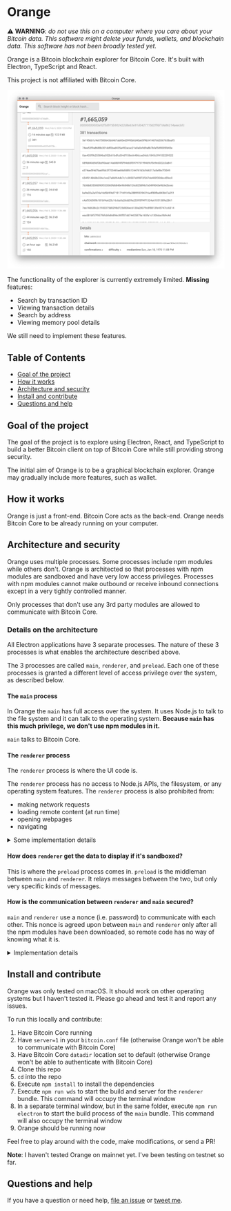# Orange

⚠️ **WARNING**: _do not use this on a computer where you care about your Bitcoin data. This software might delete your funds, wallets, and blockchain data. This software has not been broadly tested yet._

Orange is a Bitcoin blockchain explorer for Bitcoin Core. It's built with Electron, TypeScript and React.

This project is not affiliated with Bitcoin Core.

![Orange](./docs/orange.png)

The functionality of the explorer is currently extremely limited. **Missing** features:

- Search by transaction ID
- Viewing transaction details
- Search by address
- Viewing memory pool details

We still need to implement these features.

## Table of Contents

- [Goal of the project](#goal-of-the-project)
- [How it works](#how-it-works)
- [Architecture and security](#architecture-and-security)
- [Install and contribute](#install-and-contribute)
- [Questions and help](#questions-and-help)

## Goal of the project

The goal of the project is to explore using Electron, React, and TypeScript to build a better Bitcoin client on top of Bitcoin Core while still providing strong security.

The initial aim of Orange is to be a graphical blockchain explorer. Orange may gradually include more features, such as wallet.

## How it works

Orange is just a front-end. Bitcoin Core acts as the back-end. Orange needs Bitcoin Core to be already running on your computer.

## Architecture and security

Orange uses multiple processes. Some processes include npm modules while others don't. Orange is architected so that processes with npm modules are sandboxed and have very low access privileges. Processes with npm modules cannot make outbound or receive inbound connections except in a very tightly controlled manner.

Only processes that don't use any 3rd party modules are allowed to communicate with Bitcoin Core.

### Details on the architecture

All Electron applications have 3 separate processes. The nature of these 3 processes is what enables the architecture described above.

The 3 processes are called `main`, `renderer`, and `preload`. Each one of these processes is granted a different level of access privilege over the system, as described below.

#### The `main` process

In Orange the `main` has full access over the system. It uses Node.js to talk to the file system and it can talk to the operating system. **Because `main` has this much privilege, we don't use npm modules in it.**

`main` talks to Bitcoin Core.

#### The `renderer` process

The `renderer` process is where the UI code is.

The `renderer` process has no access to Node.js APIs, the filesystem, or any operating system features. The `renderer` process is also prohibited from:

- making network requests
- loading remote content (at run time)
- opening webpages
- navigating

<details><summary>Some implementation details</summary>

We implement the [security recommendations](https://electronjs.org/docs/tutorial/security?q=j#checklist-security-recommendations) provided by Electron. Many of these recommendations are particular to loading "remote content", that is content over the network. In Orange we disable networking completely, but we consider npm modules in the `renderer` process to be equivalent to "remote content" so we follow these recommendations as strictly as possible:

- Node integration is disabled
- Content isolation is enabled
- Web security is enabled
- A strict content security policy is provided
- Running insecure content is disabled
- No experimental Chromium or Blink features are used
- WebView creation is disabled
- Navigation is disabled
- The remote module is disabled

</details>

#### How does `renderer` get the data to display if it's sandboxed?

This is where the `preload` process comes in. `preload` is the middleman between `main` and `renderer`. It relays messages between the two, but only very specific kinds of messages.

#### How is the communication between `renderer` and `main` secured?

`main` and `renderer` use a nonce (i.e. password) to communicate with each other. This nonce is agreed upon between `main` and `renderer` only after all the npm modules have been downloaded, so remote code has no way of knowing what it is.

<details><summary>Implementation details</summary>

After the npm modules have been downloaded but before the Orange distributable is created, the string `__NONCE__` in the code will be replaced with a base64 encoded random bytes. Care has to be taken to make sure this nonce is only known to the local Orange code, not to the npm modules.

</details>

## Install and contribute

Orange was only tested on macOS. It should work on other operating systems but I haven't tested it. Please go ahead and test it and report any issues.

To run this locally and contribute:

1. Have Bitcoin Core running
1. Have `server=1` in your `bitcoin.conf` file (otherwise Orange won't be able to communicate with Bitcoin Core)
1. Have Bitcoin Core `datadir` location set to default (otherwise Orange won't be able to authenticate with Bitcoin Core)
1. Clone this repo
1. `cd` into the repo
1. Execute `npm install` to install the dependencies
1. Execute `npm run wds` to start the build and server for the `renderer` bundle. This command will occupy the terminal window
1. In a separate terminal window, but in the same folder, execute `npm run electron` to start the build process of the `main` bundle. This command will also occupy the terminal window
1. Orange should be running now

Feel free to play around with the code, make modifications, or send a PR!

**Note**: I haven't tested Orange on mainnet yet. I've been testing on testnet so far.

## Questions and help

If you have a question or need help, [file an issue](https://github.com/orange-org/orange/issues/new) or [tweet me](https://twitter.com/msafi).
